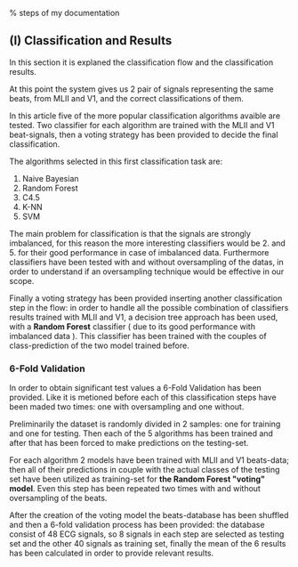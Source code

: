 % steps of my documentation

## (I) Classification and Results

In this section it is explaned the classification  flow and the classification results. 

At this point the system gives us 2 pair of signals representing the same beats, from MLII and V1, and the correct 
classifications of them.

In this article five of the more popular classification algorithms avaible are tested. 
Two classifier for each algorithm are trained with the MLII and V1 beat-signals, then a voting strategy has been 
provided  to decide the final classification.

The algorithms selected in this first classification task are:
1. Naive Bayesian
2. Random Forest
3. C4.5
4. K-NN
5. SVM 

The main problem for classification is that the signals are strongly imbalanced, for this reason the more interesting 
classifiers would be 2. and 5. for their good performance in case of imbalanced data. Furthermore classifiers have been 
tested with and without oversampling of the datas, in order to understand if an oversampling technique would be 
effective in our scope.

Finally a voting strategy has been provided inserting another classification step in the flow: in order to handle all 
the possible combination of classifiers results trained with MLII and V1, a decision tree approach has been used,
with a **Random Forest** classifier ( due to its good performance with imbalanced data ). This classifier has been 
trained with the couples of class-prediction of the two model trained before.

### 6-Fold Validation
In order to obtain significant test values a 6-Fold Validation has been provided. Like it is metioned before each of this classification steps have been maded two times: one with oversampling and one without. 

Preliminarily the dataset is randomly divided in 2 samples: one for training and one for testing. Then each of the 5 algorithms has been trained and after that has been forced to make predictions on the testing-set. 

For each algorithm 2 models have been trained with MLII and V1 beats-data; then all of their predictions in couple with the actual classes of the testing set have been utilized as training-set for **the Random Forest "voting" model**. Even this step has been repeated two times with and without oversampling of the beats.

After the creation of the voting model the beats-database has been shuffled and then a 6-fold validation process has been provided: the database consist of 48 ECG signals, so 8 signals in each step are selected as testing set and the other 40 signals as training set, finally the mean of the 6 results has been calculated in order to provide relevant results.





